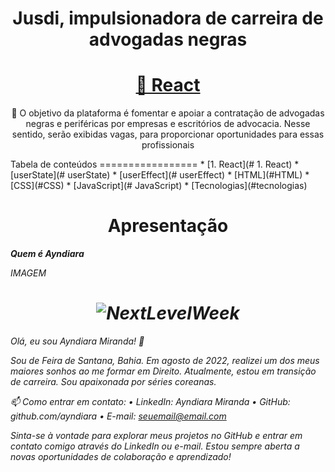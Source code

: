 <h1 align="center">Jusdi, impulsionadora de carreira de advogadas negras</h1>
<h1 align="center">
    <a href="https://pt-br.reactjs.org/">🔗 React</a>
</h1>
<p align="center">🚀 O objetivo  da plataforma é fomentar e apoiar a contratação de advogadas negras e periféricas por empresas e escritórios de advocacia. Nesse sentido, serão exibidas vagas, para proporcionar oportunidades para essas profissionais </p>
Tabela de conteúdos
=================
<!--ts-->
   * [1. React](# 1. React)
   * [userState](# userState)
   * [userEffect](# userEffect)
   * [HTML](#HTML)
   * [CSS](#CSS)
* [JavaScript](# JavaScript)
   * [Tecnologias](#tecnologias)
<!--te-->
<h1 align="center">Apresentação</h1>
<b><i> Quem é Ayndiara</b></em>

IMAGEM 
<h1 align="center">
  <img alt="NextLevelWeek" title="#NextLevelWeek" src=".../assets/euayndiara.jpeg" />
</h1>
Olá, eu sou Ayndiara Miranda! 👋

Sou de Feira de Santana, Bahia. Em agosto de 2022, realizei um dos meus maiores sonhos ao me formar em Direito. Atualmente, estou em transição de carreira. Sou apaixonada por séries coreanas.

📫 Como entrar em contato:
•	LinkedIn: Ayndiara Miranda
•	GitHub: github.com/ayndiara
•	E-mail: seuemail@email.com

Sinta-se à vontade para explorar meus projetos no GitHub e entrar em contato comigo através do LinkedIn ou e-mail. Estou sempre aberta a novas oportunidades de colaboração e aprendizado!



